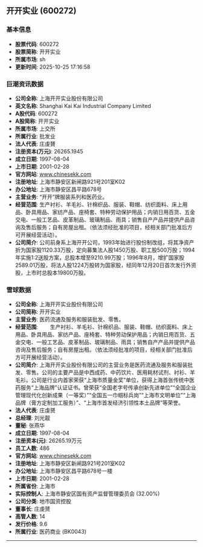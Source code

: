 ## 开开实业 (600272)

### 基本信息

- **股票代码**: 600272
- **股票简称**: 开开实业
- **所属市场**: sh
- **更新时间**: 2025-10-25 17:16:58

### 巨潮资讯数据

- **公司全称**: 上海开开实业股份有限公司
- **英文名称**: Shanghai Kai Kai Industrial Company Limited
- **A股代码**: 600272
- **A股简称**: 开开实业
- **所属市场**: 上交所
- **所属行业**: 批发业
- **法人代表**: 庄虔贇
- **注册资本(万元)**: 26265.1945
- **成立日期**: 1997-08-04
- **上市日期**: 2001-02-28
- **官方网站**: www.chinesekk.com
- **注册地址**: 上海市静安区新闸路921号201室K02
- **办公地址**: 上海市静安区昌平路678号
- **主营业务**: “开开”牌服装系列和医药业。
- **经营范围**: 生产衬衫、羊毛衫、针棉织品、服装、鞋帽、纺织面料、床上用品、卧具用品、家纺产品、座椅套、特种劳动保护用品；内销日用百货、五金交电、一般工艺品、皮革制品、玻璃制品、雨具；销售自产产品并提供产品咨询及售后服务；自有房屋出租。（依法须经批准的项目，经相关部门批准后方可开展经营活动）。
- **公司简介**: 公司前身系上海开开公司，1993年始进行股份制改组，将其净资产折为国家股1120.33万股，定向募集法人股1450万股、职工股500万股；1994年实施1:2送股方案，总股本增至9210.99万股；1996年8月，增扩国家股2589.01万股，将法人股1224万股转为国家股，经同年12月20日首次发行外资股，上市时总股本19800万股。

### 雪球数据

- **公司全称**: 上海开开实业股份有限公司
- **公司简称**: 开开实业
- **主营业务**: 医药流通及服务和服装批发、零售。
- **经营范围**: 　　生产衬衫、羊毛衫、针棉织品、服装、鞋帽、纺织面料、床上用品、卧具用品、家纺产品、座椅套、特种劳动保护用品；内销日用百货、五金交电、一般工艺品、皮革制品、玻璃制品、雨具；销售自产产品并提供产品咨询及售后服务；自有房屋出租。（依法须经批准的项目，经相关部门批准后方可开展经营活动）。
- **公司简介**: 上海开开实业股份有限公司的主营业务是医药流通及服务和服装批发、零售。公司的主要产品是中西成药、中药饮片、医用耗材试剂、衬衫、羊毛衫。公司是行业内首家荣获“上海市质量金奖”单位，获得上海首张传统中医药服务“上海品牌”认证证书。曾荣获“全国老字号传承创新先进单位”“全国企业管理现代化创新成果（一等奖）”“全国五一巾帼标兵岗”“上海市文明单位”“上海品牌（膏方定制加工服务）”、“上海市首发经济引领性本土品牌”等荣誉。
- **法人代表**: 庄虔赟
- **总经理**: 刘光靓
- **董秘**: 张燕华
- **成立日期**: 1997-08-04
- **注册资本(元)**: 26265.19万元
- **员工人数**: 486
- **官方网站**: www.chinesekk.com
- **注册地址**: 上海市静安区新闸路921号201室K02
- **办公地址**: 上海市静安区昌平路678号一楼
- **上市日期**: 2001-02-28
- **所属省份**: 上海市
- **实际控制人**: 上海市静安区国有资产监督管理委员会 (32.00%)
- **公司分类**: 地市国资控股
- **董事长**: 庄虔赟
- **高管人数**: 14
- **发行价格**: 9.6
- **所属行业**: 医药商业 (BK0043)

---